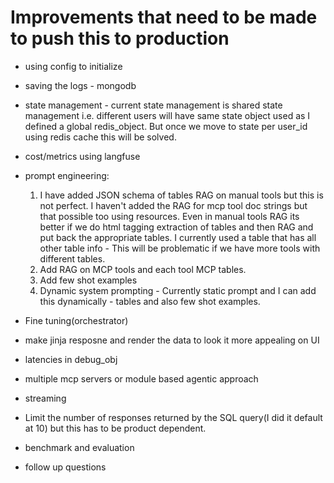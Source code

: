 # Improvements that need to be made to push this to production

* using config to initialize

* saving the logs - mongodb

* state management - current state management is shared state management i.e. different users will have same state object used as I defined a global redis_object. But once we move to state per user_id using redis cache this will be solved. 

* cost/metrics using langfuse

* prompt engineering:
    1. I have added JSON schema of tables RAG on manual tools  but this is not perfect.  I haven't added the RAG for mcp tool doc strings but that possible too using resources. Even in manual tools RAG its better if we do html tagging extraction of tables and then RAG and put back the appropriate tables. I currently used a table that has all other table info - This will be problematic if we have more tools with different tables.
    2. Add RAG on MCP tools and each tool MCP tables.
    3. Add few shot examples
    4. Dynamic system prompting - Currently static prompt and I can add this dynamically - tables and also few shot examples.

* Fine tuning(orchestrator)

* make jinja resposne and render the data to look it more appealing on UI

* latencies in debug_obj

* multiple mcp servers or module based agentic approach

* streaming

* Limit the number of responses returned by the SQL query(I did it default at 10) but this has to be product dependent.

* benchmark and evaluation

* follow up questions
